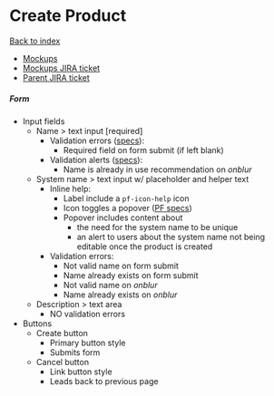 # Create Product

[Back to index](../index.md)

* [Mockups](https://marvelapp.com/prototype/ee82j74/screen/70939425)
* [Mockups JIRA ticket](https://issues.redhat.com/browse/THREESCALE-5548)
* [Parent JIRA ticket](https://issues.redhat.com/browse/THREESCALE-5547)

##### Form
* Input fields
  * Name > text input [required]
    * Validation errors ([specs](../../global_components/alerts.md)):
      * Required field on form submit (if left blank)
    * Validation alerts ([specs](../../global_components/alerts.md)):
      <!-- * Name is already in use on form submit -->
      * Name is already in use recommendation on _onblur_
  * System name > text input w/ placeholder and helper text
    * Inline help:
      * Label include a `pf-icon-help` icon
      * Icon toggles a popover ([PF specs](https://www.patternfly.org/v4/documentation/react/components/popover))
      * Popover includes content about
        * the need for the system name to be unique
        * an alert to users about the system name not being editable once the product is created
    * Validation errors:
      * Not valid name on form submit
      * Name already exists on form submit
      * Not valid name on _onblur_
      * Name already exists on _onblur_
  * Description > text area
    * NO validation errors
* Buttons
  * Create button
    * Primary button style
    * Submits form
  * Cancel button
    * Link button style
    * Leads back to previous page

